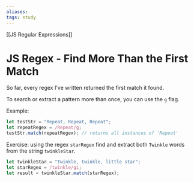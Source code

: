 ```yaml
---
aliases:
tags: study
---
```

[[JS Regular Expressions]]
# JS Regex - Find More Than the First Match
So far, every regex I've written returned the first match it found.

To search or extract a pattern more than once, you can use the `g` flag.

Example:

```js
let testStr = "Repeat, Repeat, Repeat";
let repeatRegex = /Repeat/g;
testStr.match(repeatRegex); // returns all instances of 'Repeat'
```

Exercise: using the regex `starRegex` find and extract both `Twinkle` words from the string `twinkleStar`.

```js
let twinkleStar = "Twinkle, twinkle, little star";
let starRegex = /twinkle/gi;
let result = twinkleStar.match(starRegex);
```